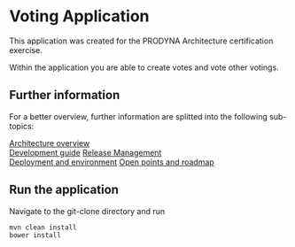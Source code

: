 # Voting Application

This application was created for the PRODYNA Architecture certification exercise.

Within the application you are able to create votes and vote other votings.

## Further information

For a better overview, further information are splitted into the following sub-topics:

[Architecture overview](./documentation/architecture_overview.md)  
[Development guide](./documentation/development_guide.md)
[Release Management](./documentation/release_management.md)  
[Deployment and environment](./documentation/deployment.md)
[Open points and roadmap](./documentation/open.md)

## Run the application

Navigate to the git-clone directory and run
```
mvn clean install
bower install
```

